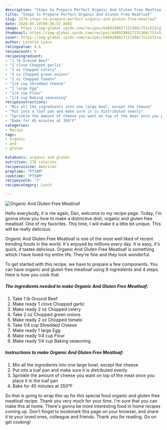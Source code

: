 ```yaml
---
description: "Steps to Prepare Perfect Organic And Gluten Free Meatloaf"
title: "Steps to Prepare Perfect Organic And Gluten Free Meatloaf"
slug: 2278-steps-to-prepare-perfect-organic-and-gluten-free-meatloaf
date: 2020-05-10T09:36:57.848Z
image: https://img-global.cpcdn.com/recipes/6489298027151360/751x532cq70/organic-and-gluten-free-meatloaf-recipe-main-photo.jpg
thumbnail: https://img-global.cpcdn.com/recipes/6489298027151360/751x532cq70/organic-and-gluten-free-meatloaf-recipe-main-photo.jpg
cover: https://img-global.cpcdn.com/recipes/6489298027151360/751x532cq70/organic-and-gluten-free-meatloaf-recipe-main-photo.jpg
author: Loretta Lyons
ratingvalue: 4.6
reviewcount: 8
recipeingredient:
- "1 lb Ground Beef"
- "1 clove Chopped garlic"
- "2 oz Chopped celery"
- "2 oz Chopped green onions"
- "2 oz Chopped tomato"
- "1/4 cup Shredded Cheese"
- "1 large Egg"
- "1/4 cup Flour"
- "1/4 cup Baking seasoning"
recipeinstructions:
- "Mix all the ingredients into one large bowl, except the cheese"
- "Put into a loaf pan and make sure it is distributed evenly"
- "Sprinkle the amount of cheese you want on top of the meat once you place it in the loaf pan"
- "Bake for 45 minutes at 350°F"
categories:
- Recipe
tags:
- organic
- and
- gluten

katakunci: organic and gluten 
nutrition: 278 calories
recipecuisine: American
preptime: "PT34M"
cooktime: "PT58M"
recipeyield: "3"
recipecategory: Lunch

---
```



![Organic And Gluten Free Meatloaf](https://img-global.cpcdn.com/recipes/6489298027151360/751x532cq70/organic-and-gluten-free-meatloaf-recipe-main-photo.jpg)

Hello everybody, it is me again, Dan, welcome to my recipe page. Today, I'm gonna show you how to make a distinctive dish, organic and gluten free meatloaf. One of my favorites. This time, I will make it a little bit unique. This will be really delicious.



Organic And Gluten Free Meatloaf is one of the most well liked of recent trending foods in the world. It's enjoyed by millions every day. It is easy, it's quick, it tastes delicious. Organic And Gluten Free Meatloaf is something which I have loved my entire life. They're fine and they look wonderful.


To get started with this recipe, we have to prepare a few components. You can have organic and gluten free meatloaf using 9 ingredients and 4 steps. Here is how you cook that.

<!--inarticleads1-->

##### The ingredients needed to make Organic And Gluten Free Meatloaf:

1. Take 1 lb Ground Beef
1. Make ready 1 clove Chopped garlic
1. Make ready 2 oz Chopped celery
1. Take 2 oz Chopped green onions
1. Make ready 2 oz Chopped tomato
1. Take 1/4 cup Shredded Cheese
1. Make ready 1 large Egg
1. Make ready 1/4 cup Flour
1. Make ready 1/4 cup Baking seasoning




<!--inarticleads2-->

##### Instructions to make Organic And Gluten Free Meatloaf:

1. Mix all the ingredients into one large bowl, except the cheese
1. Put into a loaf pan and make sure it is distributed evenly
1. Sprinkle the amount of cheese you want on top of the meat once you place it in the loaf pan
1. Bake for 45 minutes at 350°F




So that is going to wrap this up for this special food organic and gluten free meatloaf recipe. Thank you very much for your time. I'm sure that you can make this at home. There's gonna be more interesting food in home recipes coming up. Don't forget to bookmark this page on your browser, and share it to your loved ones, colleague and friends. Thank you for reading. Go on get cooking!
